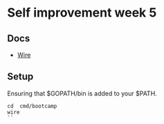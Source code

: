 # Self improvement week 5

## Docs

* [Wire](https://blog.golang.org/wire)

## Setup

Ensuring that $GOPATH/bin is added to your $PATH.

```shell script
cd  cmd/bootcamp
wire
``